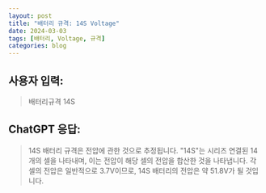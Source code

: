 ```yaml
---
layout: post
title: "배터리 규격: 14S Voltage"
date: 2024-03-03
tags: [배터리, Voltage, 규격]
categories: blog
---
```


## 사용자 입력:
> 배터리규격 14S

## ChatGPT 응답:
> 14S 배터리 규격은 전압에 관한 것으로 추정됩니다. "14S"는 시리즈 연결된 14개의 셀을 나타내며, 이는 전압이 해당 셀의 전압을 합산한 것을 나타냅니다. 각 셀의 전압은 일반적으로 3.7V이므로, 14S 배터리의 전압은 약 51.8V가 될 것입니다.

